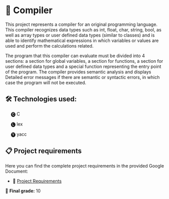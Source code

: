 # 🔀 Compiler

This project represents a compiler for an original programming language. This compiler recognizes data types such as int, float, char, string, bool, as well as array types or user defined data types (similar to classes) and is able to identify mathematical expressions in which variables or values are used and perform the calculations related.

The program that this compiler can evaluate must be divided into 4 sections: a section for global variables, a section for functions, a section for user defined data types and a special function representing the entry point of the program. The compiler provides semantic analysis and displays Detailed error messages if there are semantic or syntactic errors, in which case the program will not be executed.

## 🛠️ Technologies used: 

&emsp; 🅒 C

&emsp; 🅛 lex

&emsp; 🅨 yacc


## 📋 Project requirements

Here you can find the complete project requirements in the provided Google Document:

- 📄 [Project Requirements](https://docs.google.com/document/d/e/2PACX-1vSPtlCGriAbiQZdOZGlCxDha3PSaGQo5sff6GWC1wgcuZkJhSpW3UG6RzYTgmebSrQKkm43-BMlEWmG/pub)

📝 **Final grade:** 10

